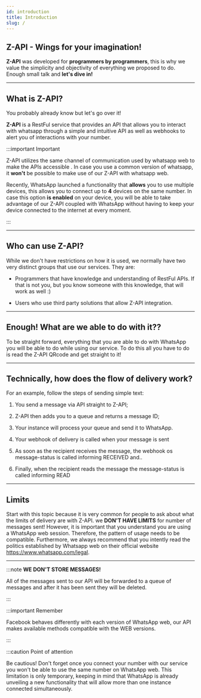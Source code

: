 ```yaml
---
id: introduction
title: Introduction
slug: /
---
```


## Z-API - Wings for your imagination! 

**Z-API** was developed for **programmers by programmers**, this is why we value the simplicity and objectivity of everything we proposed to do. Enough small talk and **let's dive in!**

---

## What is Z-API?

You probably already know but let's go over it!


**Z-API** is a RestFul service that provides an API that allows you to interact with whatsapp through a simple and intuitive API as well as webhooks to alert you of interactions with your number.


:::important Important


Z-API utilizes the same channel of communication used by whatsapp web to make the APIs accessible . In case you use a common version of whatsapp, it **won't** be possible to make use of our Z-API with whatsapp web.

Recently, WhatsApp launched a functionality that **allows** you to use multiple devices, this allows you to connect up to **4** devices on the same number. In case this option **is enabled** on your device, you will be able to take advantage of our Z-API coupled with WhatsApp without having to keep your device connected to the internet at every moment.



:::

---

## Who can use Z-API?

While we don't have restrictions on how it is used, we normally have two very distinct groups that use our services. They are:


- Programmers that have knowledge and understanding of RestFul APIs. If that is not you, but you know someone with this knowledge, that will work as well :)

- Users who use third party solutions that allow Z-API integration.

---

## Enough! What are we able to do with it??

To be straight forward, everything that you are able to do with WhatsApp you will be able to do while using our service. To do this all you have to do is read the Z-API QRcode and get straight to it!

---

## Technically, how does the flow of delivery work? 

For an example, follow the steps of sending simple text:

1. You send a message via API straight to Z-API;

2. Z-API then adds you to a queue and returns a message ID;

3. Your instance will process your queue and send it to WhatsApp.

4. Your webhook of delivery is called when your message is sent 

5. As soon as the recipient receives the message, the webhook os message-status is called informing RECEIVED and..

6. Finally, when the recipient reads the message the message-status is called informing READ



---

## Limits

Start with this topic because it is very common for people to ask about what the limits of delivery are with Z-API. we **DON'T HAVE LIMITS** for number of messages sent! However, it is important that you understand you are using a WhatsApp web session. Therefore, the pattern of usage needs to be compatible. Furthermore, we always recommend that you intently read the politics established by Whatsapp web on their official website https://www.whatsapp.com/legal. 


---

:::note **WE DON'T STORE MESSAGES!**

All of the messages sent to our API will be forwarded to a queue of messages and after it has been sent they will be deleted.

:::

:::important Remember 

Facebook behaves differently with each version of WhatsApp web, our API makes available methods compatible with the WEB versions. 

:::

:::caution Point of attention 

Be cautious! Don't forget once you connect your number with our service you won't be able to use the same number on WhatsApp web. This limitation is only temporary, keeping in mind that WhatsApp is already unveiling a new functionality that will allow more than one instance connected simultaneously. 


